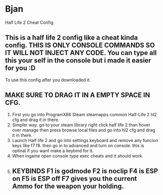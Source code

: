 # Bjan
Half Life 2 Cheat Config
## This is a half life 2 config like a cheat kinda config. THIS IS ONLY CONSOLE COMMANDS SO IT WILL NOT INJECT ANY CODE. You can type all this your self in the console but i made it easier for you :D
To use this config after you downloaded it. 
## MAKE SURE TO DRAG IT IN A EMPTY SPACE IN CFG.
1. First you go into ProgramX86 Steam steamapps common Half-Life 2 hl2 cfg and drag it in there.
2. Simpler way. go to your steam library right click half life 2 than hover over manage then press browse local files and go into hl2 cfg and drag it in there.
3. Launch Half life 2 and go into settings keyboard and remove any funcion keys like f7 f8. then go in to advanced and turn on console. this is optinal if you want make a keybind for it.
4. When ingame open console type exec cheats and it should work.
5. ## KEYBINDS F1 is godmode F2 is noclip F4 is ESP on F5 is ESP off F7 gives you the current Ammo for the weapon your holding.
